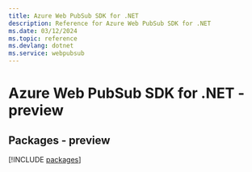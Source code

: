 ```yaml
---
title: Azure Web PubSub SDK for .NET
description: Reference for Azure Web PubSub SDK for .NET
ms.date: 03/12/2024
ms.topic: reference
ms.devlang: dotnet
ms.service: webpubsub
---
```

# Azure Web PubSub SDK for .NET - preview
## Packages - preview
[!INCLUDE [packages](web-pubsub-index.md)]